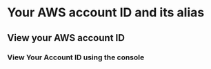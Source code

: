 # Your AWS account ID and its alias

## View your AWS account ID

### View Your Account ID using the console

